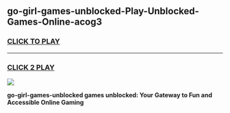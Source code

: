 
## go-girl-games-unblocked-Play-Unblocked-Games-Online-acog3
<h3>
<a href="https://premium76.site?title=go-girl-games-unblocked&ref=24A">CLICK TO PLAY</a></h3>
<hr>

<h3>
<a href="https://premium76.site?title=go-girl-games-unblocked&ref=24A">CLICK 2 PLAY</a>
  
</h3>

<a href="https://premium76.site?title=go-girl-games-unblocked&ref=24A"><img src="https://clearcache.store/games.png"></a>


**go-girl-games-unblocked games unblocked: Your Gateway to Fun and Accessible Online Gaming**
